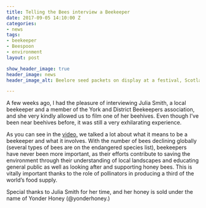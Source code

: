 ```yaml
---
title: Telling the Bees interview a Beekeeper
date: 2017-09-05 14:10:00 Z
categories:
- news
tags:
- beekeeper
- Beespoon
- environment
layout: post

show_header_image: true
header_image: news
header_image_alt: Beelore seed packets on display at a festival, Scotland 2015

---
```


A few weeks ago, I had the pleasure of interviewing Julia Smith, a local beekeeper and a member of the York and District Beekeepers association, and she very kindly allowed us to film one of her beehives. Even though I’ve been near beehives before, it was still a very exhilarating experience.

As you can see in the [video,](https://www.youtube.com/watch?v=qJZIa8czK24 ) we talked a lot about what it means to be a beekeeper and what it involves. With the number of bees declining globally (several types of bees are on the endangered species list), beekeepers have never been more important, as their efforts contribute to saving the environment through their understanding of local landscapes and educating general public as well as looking after and supporting honey bees. This is vitally important thanks to the role of pollinators in producing a third of the world’s food supply.

Special thanks to Julia Smith for her time, and her honey is sold under the name of Yonder Honey (@yonderhoney.)  

